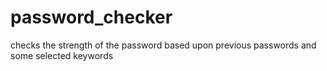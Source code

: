 # password_checker
checks the strength of the password based upon previous passwords and some selected keywords
